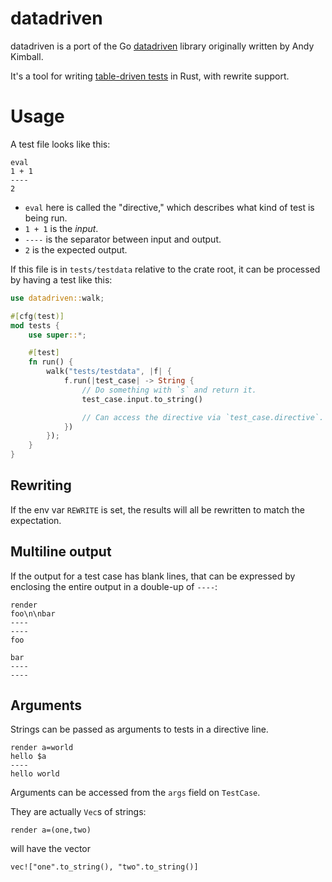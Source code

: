 # datadriven

datadriven is a port of the Go [datadriven](https://github.com/cockroachdb/datadriven) library originally written by Andy Kimball.

It's a tool for writing [table-driven tests](https://github.com/golang/go/wiki/TableDrivenTests)
in Rust, with rewrite support.

# Usage

A test file looks like this:

```
eval
1 + 1
----
2
```

* `eval` here is called the "directive," which describes what kind of test is
being run.
* `1 + 1` is the _input_.
* `----` is the separator between input and output.
* `2` is the expected output.

If this file is in `tests/testdata` relative to the crate root, it can be
processed by having a test like this:

```rust
use datadriven::walk;

#[cfg(test)]
mod tests {
    use super::*;

    #[test]
    fn run() {
        walk("tests/testdata", |f| {
            f.run(|test_case| -> String {
                // Do something with `s` and return it.
                test_case.input.to_string()

                // Can access the directive via `test_case.directive`.
            })
        });
    }
}
```

## Rewriting

If the env var `REWRITE` is set, the results will all be rewritten to match the
expectation.

## Multiline output

If the output for a test case has blank lines, that can be expressed by
enclosing the entire output in a double-up of `----`:

```
render
foo\n\nbar
----
----
foo

bar
----
----
```

## Arguments

Strings can be passed as arguments to tests in a directive line.

```
render a=world
hello $a
----
hello world
```

Arguments can be accessed from the `args` field on `TestCase`.

They are actually `Vec`s of strings:

```
render a=(one,two)
```
will have the vector
```
vec!["one".to_string(), "two".to_string()]
```
